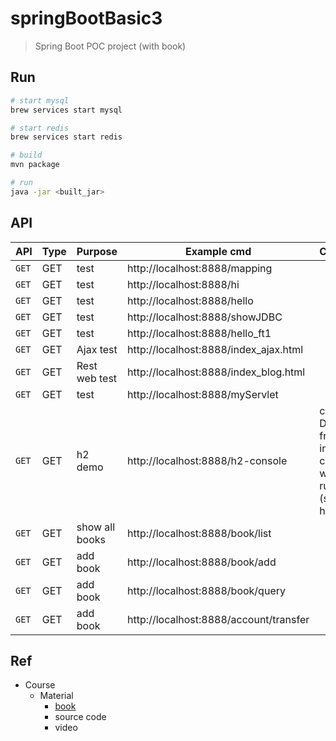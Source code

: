 # springBootBasic3
> Spring Boot POC project (with book)

## Run
```bash
# start mysql
brew services start mysql

# start redis
brew services start redis

# build
mvn package

# run
java -jar <built_jar>
```

## API

| API | Type | Purpose | Example cmd | Comment|
| ----- | -------- | ---- | ----- | ---- |
| `GET` | GET | test | http://localhost:8888/mapping ||
| `GET` | GET | test | http://localhost:8888/hi ||
| `GET` | GET | test | http://localhost:8888/hello ||
| `GET` | GET | test | http://localhost:8888/showJDBC ||
| `GET` | GET | test | http://localhost:8888/hello_ft1 ||
| `GET` | GET | Ajax test | http://localhost:8888/index_ajax.html ||
| `GET` | GET | Rest web test | http://localhost:8888/index_blog.html ||
| `GET` | GET | test | http://localhost:8888/myServlet ||
| `GET` | GET | h2 demo | http://localhost:8888/h2-console |can get DB url from intellJ console when app runs (search h2)|
| `GET` | GET | show all books | http://localhost:8888/book/list ||
| `GET` | GET | add book | http://localhost:8888/book/add ||
| `GET` | GET | add book | http://localhost:8888/book/query ||
| `GET` | GET | add book | http://localhost:8888/account/transfer ||


## Ref

- Course
	- Material
		- [book](https://www.tenlong.com.tw/products/9787302528197?list_name=srh&fbclid=IwAR0AtIH5_D2RdOTcvsv7qH2bwKJpZBMmU-OkplnAMko5O5kzccBfgZf_-oU)
		- source code
		- video
